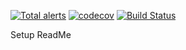 [![Total alerts](https://img.shields.io/lgtm/alerts/g/wgarlock/cabins.svg?logo=lgtm&logoWidth=18)](https://lgtm.com/projects/g/wgarlock/cabins/alerts/)  [![codecov](https://codecov.io/gh/wgarlock/cabins/branch/master/graph/badge.svg?token=bsokdhG7oV)](https://codecov.io/gh/wgarlock/cabins) [![Build Status](https://travis-ci.com/wgarlock/cabins.svg?branch=master)](https://travis-ci.com/wgarlock/cabins)

Setup ReadMe